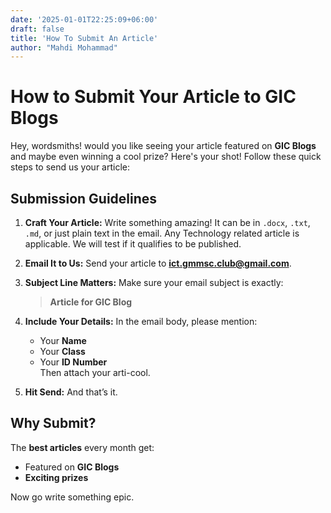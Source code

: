 ```yaml
---
date: '2025-01-01T22:25:09+06:00'
draft: false
title: 'How To Submit An Article'
author: "Mahdi Mohammad"
---
```


# How to Submit Your Article to GIC Blogs

Hey, wordsmiths! would you like seeing your article featured on **GIC Blogs** and maybe even winning a cool prize? Here's your shot! Follow these quick steps to send us your article:

## Submission Guidelines

1. **Craft Your Article:** Write something amazing! It can be in `.docx`, `.txt`, `.md`, or just plain text in the email. Any Technology related article is applicable. We will test if it qualifies to be published.

2. **Email It to Us:** Send your article to **ict.gmmsc.club@gmail.com**.

3. **Subject Line Matters:** Make sure your email subject is exactly:
   > **Article for GIC Blog**  


4. **Include Your Details:** In the email body, please mention:
   - Your **Name**  
   - Your **Class**  
   - Your **ID Number**  
Then attach your arti-cool.

5. **Hit Send:** And that’s it. 
## Why Submit?

The **best articles** every month get:
- Featured on **GIC Blogs** 
- **Exciting prizes** 

Now go write something epic.

